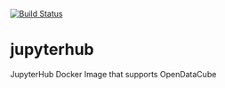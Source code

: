 [![Build Status](https://travis-ci.org/opendatacube/jupyterhub.svg?branch=master)](https://travis-ci.org/opendatacube/jupyterhub)

# jupyterhub
JupyterHub Docker Image that supports OpenDataCube
